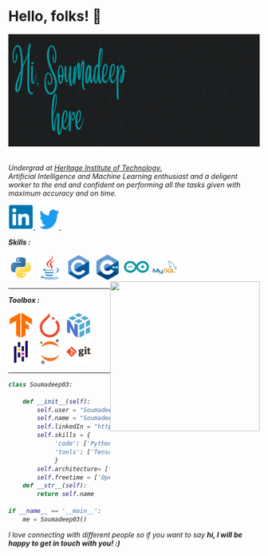 # Hello, folks! 👋
<div>
<img align="centre" src="https://github.com/Soumadeep03/Soumadeep03/blob/main/Header.gif" width="1175" height="225"/>
<br>
</div>  
<br>
<div>
  <p><i>Undergrad at</i> <a href="https://github.com/larymak/Html-Css-Recap"><i>Heritage Institute of Technology.</i></a><br>
     <i>Artificial Intelligence and Machine Learning enthusiast and a deligent worker to the end and confident on performing all the tasks given with maximum accuracy and on time.<br>
  </p>
  <p>
  <a href="https://www.linkedin.com/in/soumadeep-maji-075410224/">
    <img src="https://github.com/devicons/devicon/blob/master/icons/linkedin/linkedin-original.svg" alt="linkedin" height="50" width="50">  
  </a>&nbsp;
  <a href="https://twitter.com/Neel__19">
    <img src="https://github.com/devicons/devicon/blob/master/icons/twitter/twitter-original.svg" alt="github" height="40" width="40">
  </a>&nbsp;
</p>
  <div>
    <h><b>Skills : </b></h><br> 
    <br>
     <img src="https://github.com/devicons/devicon/blob/master/icons/python/python-original.svg" title="Python" alt="Python" width="50" height="50"/>&nbsp;
  <img src="https://github.com/devicons/devicon/blob/master/icons/java/java-original.svg" title="Java" alt="Java" width="50" height="50"/>&nbsp;
  <img src="https://github.com/devicons/devicon/blob/master/icons/c/c-original.svg" title="C" alt="C" width="50" height="50"/>&nbsp;
  <img src="https://github.com/devicons/devicon/blob/master/icons/cplusplus/cplusplus-original.svg" title="CPlusPLus" alt="CPlusPLus" width="50" height="50"/>&nbsp;
  <img src="https://github.com/devicons/devicon/blob/master/icons/arduino/arduino-original.svg" title="Arduino" alt="Arduino" width="50" height="50"/>&nbsp;
  <img src="https://github.com/devicons/devicon/blob/master/icons/mysql/mysql-original-wordmark.svg" title="MySQL"  alt="MySQL" width="50" height="50"/>&nbsp;
    <img align="right" src="https://media.giphy.com/media/PjgW1x7zKnRQdq1k3i/giphy.gif" width="300" height="300"/>
    <hr>  
    <h><b>Toolbox : </b></h><br> 
    <br>
    <img src="https://github.com/devicons/devicon/blob/master/icons/tensorflow/tensorflow-original.svg" title="Tensorflow" alt="Tensorflow" width="50"               height="50"/>&nbsp;
  <img src="https://github.com/devicons/devicon/blob/master/icons/pytorch/pytorch-original.svg" title="PyTorch" alt="PyTorch" width="50" height="50"/>&nbsp;
  <img src="https://github.com/devicons/devicon/blob/master/icons/numpy/numpy-original.svg"  title="Numpy" alt="Numpy" width="50" height="50"/>&nbsp;
  <img src="https://github.com/devicons/devicon/blob/master/icons/pandas/pandas-original.svg" title="Pandas" alt="Pandas" width="50" height="50"/>&nbsp;
  <img src="https://github.com/devicons/devicon/blob/master/icons/jupyter/jupyter-original.svg" title="Jupyter Notebook" alt="Jupyter Notebook" width="50" height="50"/>&nbsp;
  <img src="https://github.com/devicons/devicon/blob/master/icons/git/git-original-wordmark.svg" title="Git" **alt="Git" width="50" height="50"/>
  </div>
<hr>  
</div>

```python
class Soumadeep03:

    def __init__(self):
        self.user = "Soumadeep03"
        self.name = "Soumadeep Maji"
        self.linkedIn = "https://www.linkedin.com/in/soumadeep-maji-075410224/"
        self.skills = {
             'code': ['Python','Java','C','C++','Arduino'],
             'tools': ['Tensorflow','PyTorch','Numpy','Pandas','Jupyter Notebook','MySQL']
             }
        self.architecture= ['Neural Networks','Data Acquisition', 'Data Processing', 'Data Modeling', 'Execution', 'Deployment']
        self.freetime = ['Open source contribution','Reading']
    def __str__(self):
        return self.name

if __name__ == '__main__':
    me = Soumadeep03()
 ```
<h>I love connecting with different people so if you want to say <b>hi, I will be happy to get in touch with you! :)</b></h>
